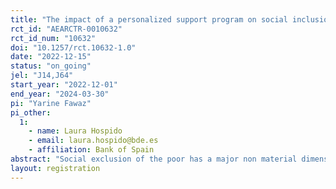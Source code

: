 ```yaml
---
title: "The impact of a personalized support program on social inclusion: A pilot study with Cáritas in Spain"
rct_id: "AEARCTR-0010632"
rct_id_num: "10632"
doi: "10.1257/rct.10632-1.0"
date: "2022-12-15"
status: "on_going"
jel: "J14,J64"
start_year: "2022-12-01"
end_year: "2024-03-30"
pi: "Yarine Fawaz"
pi_other:
  1:
    - name: Laura Hospido
    - email: laura.hospido@bde.es
    - affiliation: Bank of Spain
abstract: "Social exclusion of the poor has a major non material dimension that makes it hard to measure.  In addition, the wide heterogeneity in everyone’s situation of vulnerability suggests that tailored interventions might be more effective than a “one-size-fits-all” poverty alleviation program. The pilot evaluates through a RCT the Cáritas’ new personalized support program for individuals in situation of social exclusion through a community physical space so-called “ACCEDE” space, only available at the treated parishes. We hypothesize that Caritas’ treatment of personalized itinerary will be more effective than their standard operations."
layout: registration
---
```


